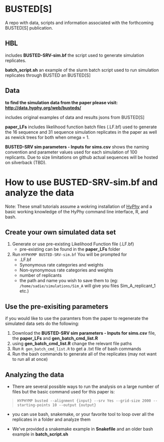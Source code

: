 # BUSTED[S]
A repo with data, scripts and information associated with the forthcoming BUSTED[S] publication. 

## HBL
includes **BUSTED-SRV-sim.bf** the script used to generate simulation replicates.

**batch_script.sh** an example of the slurm batch script used to run simulation replicates through BUSTED an BUSTED[S]

## Data

**to find the simulation data from the paper please visit: http://data.hyphy.org/web/busteds/**

includes original examples of data and results jsons from BUSTED[S]

**paper_LFs** includes likelihood function batch files (.LF.bf) used to generate the 16 sequence and 31 sequence simulation replicates in the paper as well as newick trees for both when omega = 1.

**BUSTED-SRV sim parameters - Inputs for sims.csv** shows the naming convention and parameter values used for each simulation of 100 replicants. Due to size limitations on github actual sequences will be hosted on silverback (TBD). 

# How to use BUSTED-SRV-sim.bf and analyze the data

Note: These small tutorials assume a wokring installation of [HyPhy](https://github.com/veg/hyphy) and a basic working knowledge of the HyPhy command line interface, R, and bash.

## Create your own simulated data set

1. Generate or use pre-existing Likelihood Function file (.LF.bf)
      * pre-existing can be found in the **paper_LFs** folder
2. Run `HYPHYMP BUSTED-SRV-sim.bf` You will be prompted for
      * .LF.bf
      * Synonymous rate categories and weights
      * Non-synonymous rate categories and weights
      * number of replicants 
      * the path and name you wish to save them to (eg: `/home/sadie/simulations/Sim_A` will give you files Sim_A_replicant_1 etc.)

## Use the pre-exisiting parameters

if you would like to use the paramters from the paper to regenerate the simulated data sets do the following:

1. Download the **BUSTED-SRV sim parameters - Inputs for sims.csv** file, the **paper_LFs** and **gen_batch_cmd_list.R**
2. using **gen_batch_cmd_list.R** change the relevant file paths 
3. Run `R gen_batch_cmd_list.R` to get a .txt file of bash commands
4. Run the bash commands to generate all of the replicates (may not want to run all at once)

## Analyzing the data

* There are several possible ways to run the analysis on a large number of files but the basic command used for this paper is:
> `HYPHYMP busted --alignment {input} --srv Yes --grid-size 2000 --starting-points 10 --output {output}`

* you can use bash, snakemake, or your favorite tool to loop over all the replicates in a folder and analyze them

* We've provided a snakemake example in **Snakefile** and an older bash example in **batch_script.sh**


